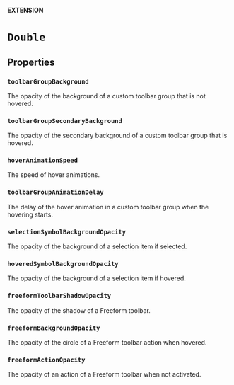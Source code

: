 **EXTENSION**

# `Double`

## Properties
### `toolbarGroupBackground`

The opacity of the background of a custom toolbar group that is not hovered.

### `toolbarGroupSecondaryBackground`

The opacity of the secondary background of a custom toolbar group that is hovered.

### `hoverAnimationSpeed`

The speed of hover animations.

### `toolbarGroupAnimationDelay`

The delay of the hover animation in a custom toolbar group when the hovering starts.

### `selectionSymbolBackgroundOpacity`

The opacity of the background of a selection item if selected.

### `hoveredSymbolBackgroundOpacity`

The opacity of the background of a selection item if hovered.

### `freeformToolbarShadowOpacity`

The opacity of the shadow of a Freeform toolbar.

### `freeformBackgroundOpacity`

The opacity of the circle of a Freeform toolbar action when hovered.

### `freeformActionOpacity`

The opacity of an action of a Freeform toolbar when not activated.
